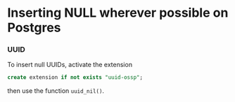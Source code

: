 # Inserting NULL wherever possible on Postgres



### UUID

To insert null UUIDs, activate the extension

```sql
create extension if not exists "uuid-ossp";
```

then use the function `uuid_nil()`.
